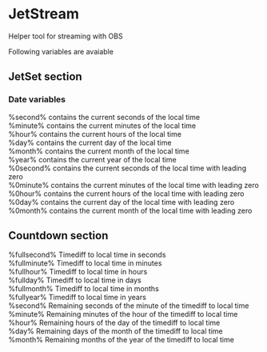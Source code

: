 # JetStream
Helper tool for streaming with OBS

Following variables are avaiable
## JetSet section
### Date variables
%second% contains the current seconds of the local time  
%minute% contains the current minutes of the local time  
%hour% contains the current hours of the local time  
%day% contains the current day of the local time  
%month% contains the current month of the local time  
%year% contains the current year of the local time  
%0second% contains the current seconds of the local time with leading zero  
%0minute% contains the current minutes of the local time with leading zero  
%0hour% contains the current hours of the local time with leading zero  
%0day% contains the current day of the local time with leading zero  
%0month% contains the current month of the local time with leading zero  

## Countdown section
%fullsecond% Timediff to local time in seconds  
%fullminute% Timediff to local time in minutes  
%fullhour% Timediff to local time in hours  
%fullday% Timediff to local time in days  
%fullmonth% Timediff to local time in months  
%fullyear% Timediff to local time in years  
%second% Remaining seconds of the minute of the timediff to local time  
%minute% Remaining minutes of the hour of the timediff to local time  
%hour% Remaining hours of the day of the timediff to local time  
%day% Remaining days of the month of the timediff to local time  
%month% Remaining months of the year of the timediff to local time  